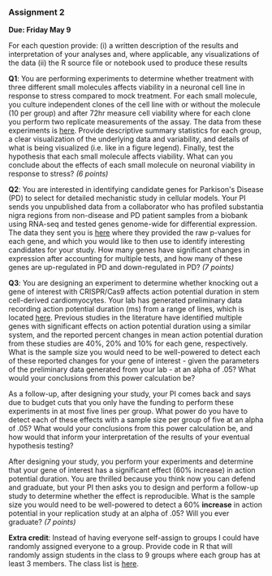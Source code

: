 ### Assignment 2

**Due:  Friday May 9**

For each question provide: 
(i) a written description of the results and interpretation of your analyses and, where applicable, any visualizations of the data
(ii) the R source file or notebook used to produce these results 

**Q1**: You are performing experiments to determine whether treatment with three different small molecules affects viability in a neuronal cell line in response to stress compared to mock treatment. For each small molecule, you culture independent clones of the cell line with or without the molecule (10 per group) and after 72hr measure cell viability where for each clone you perform two replicate measurements of the assay.  The data from these experiments is <a href="https://docs.google.com/spreadsheets/d/12qtTMEZ7ZSVTKO78CAuxuxJXtNpOifDFnKxTwXFyFTM/edit?usp=sharing">here</a>.  Provide descriptive summary statistics for each group, a clear visualization of the underlying data and variability, and details of what is being visualized (i.e. like in a figure legend). Finally, test the hypothesis that each small molecule affects viability. What can you conclude about the effects of each small molecule on neuronal viability in response to stress? *(6 points)*

**Q2**:  You are interested in identifying candidate genes for Parkison's Disease (PD) to select for detailed mechanistic study in cellular models.  Your PI sends you unpublished data from a collaborator who has profiled substantia nigra regions from non-disease and PD patient samples from a biobank using RNA-seq and tested genes genome-wide for differential expression.  The data they sent you is <a href="https://docs.google.com/spreadsheets/d/1saf3PlPNx10EFZacOsfi_G3RfRQXCloYAJefbjUNZek/edit?usp=sharing">here</a> where they provided the raw p-values for each gene, and which you would like to then use to identify interesting candidates for your study.  How many genes have significant changes in expression after accounting for multiple tests, and how many of these genes are up-regulated in PD and down-regulated in PD? *(7 points)*   

**Q3**:  You are designing an experiment to determine whether knocking out a gene of interest with CRISPR/Cas9 affects action potential duration in stem cell-derived cardiomyocytes. Your lab has generated preliminary data recording action potential duration (ms) from a range of lines, which is located <a href="BIOM285_a2_q3.txt">here</a>. Previous studies in the literature have identified multiple genes with significant effects on action potential duration  using a similar system, and the reported percent changes in mean action potential duration from these studies are 40%, 20% and 10% for each gene, respectively. What is the sample size you would need to be well-powered to detect each of these reported changes for your gene of interest - given the parameters of the preliminary data generated from your lab - at an alpha of .05? What would your conclusions from this power calculation be?

As a follow-up, after designing your study, your PI comes back and says due to budget cuts that you only have the funding to perform these experiments in at most five lines per group. What power do you have to detect each of these effects with a sample size per group of five at an alpha of .05? What would your conclusions from this power calculation be, and how would that inform your interpretation of the results of your eventual hypothesis testing?

After designing your study, you perform your experiments and determine that your gene of interest has a significant effect (60% increase) in action potential duration. You are thrilled because you think now you can defend and graduate, but your PI then asks you to design and perform a follow-up study to determine whether the effect is reproducible. What is the sample size you would need to be well-powered to detect a 60% **increase** in action potential in your replication study at an alpha of .05? Will you ever graduate? *(7 points)*

**Extra credit**: Instead of having everyone self-assign to groups I could have randomly assigned everyone to a group. Provide code in R that will randomly assign students in the class to 9 groups where each group has at least 3 members. The class list is <a href="https://docs.google.com/spreadsheets/d/1tIgHFwJ_xkyqpZmORhqpDnP8-3gcru3CD29g4PNRqfY/edit?usp=sharing">here</a>.
